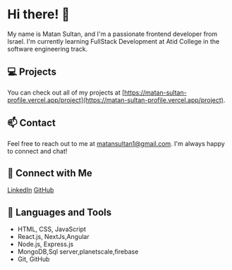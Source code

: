 # Hi there! 👋

My name is Matan Sultan, and I'm a passionate frontend developer from Israel. I'm currently learning FullStack Development at Atid College in the software engineering track.

## 💻 Projects

You can check out all of my projects at [https://matan-sultan-profile.vercel.app/project](https://matan-sultan-profile.vercel.app/project).

## 📫 Contact

Feel free to reach out to me at matansultan1@gmail.com. I'm always happy to connect and chat!

## 🌟 Connect with Me

[LinkedIn]([https://github.com/MatanSultan](https://www.linkedin.com/in/matansultan/))
[GitHub](https://github.com/MatanSultan)


## 🔨 Languages and Tools

- HTML, CSS, JavaScript
- React.js, NextJs,Angular
- Node.js, Express.js
- MongoDB,Sql server,planetscale,firebase
- Git, GitHub

